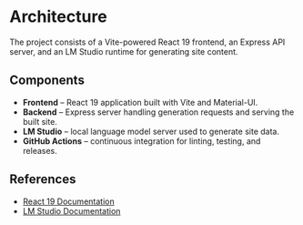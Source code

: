 # Architecture

The project consists of a Vite-powered React 19 frontend, an Express API server, and an LM Studio runtime for generating site content.

## Components

- **Frontend** – React 19 application built with Vite and Material-UI.
- **Backend** – Express server handling generation requests and serving the built site.
- **LM Studio** – local language model server used to generate site data.
- **GitHub Actions** – continuous integration for linting, testing, and releases.

## References

- [React 19 Documentation](https://react.dev/)
- [LM Studio Documentation](https://lmstudio.ai/docs)

